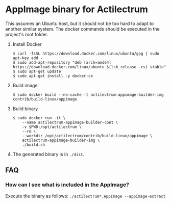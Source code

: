 AppImage binary for Actilectrum
================================

This assumes an Ubuntu host, but it should not be too hard to adapt to another
similar system. The docker commands should be executed in the project's root
folder.

1. Install Docker

    ```
    $ curl -fsSL https://download.docker.com/linux/ubuntu/gpg | sudo apt-key add -
    $ sudo add-apt-repository "deb [arch=amd64] https://download.docker.com/linux/ubuntu $(lsb_release -cs) stable"
    $ sudo apt-get update
    $ sudo apt-get install -y docker-ce
    ```

2. Build image

    ```
    $ sudo docker build --no-cache -t actilectrum-appimage-builder-img contrib/build-linux/appimage
    ```

3. Build binary

    ```
    $ sudo docker run -it \
        --name actilectrum-appimage-builder-cont \
        -v $PWD:/opt/actilectrum \
        --rm \
        --workdir /opt/actilectrum/contrib/build-linux/appimage \
        actilectrum-appimage-builder-img \
        ./build.sh
    ```

4. The generated binary is in `./dist`.


## FAQ

### How can I see what is included in the AppImage?
Execute the binary as follows: `./actilectrum*.AppImage --appimage-extract`
